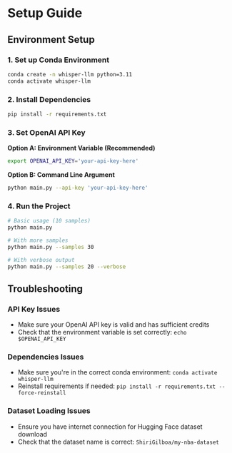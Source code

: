 # Setup Guide

## Environment Setup

### 1. Set up Conda Environment

```bash
conda create -n whisper-llm python=3.11
conda activate whisper-llm
```

### 2. Install Dependencies

```bash
pip install -r requirements.txt
```

### 3. Set OpenAI API Key

**Option A: Environment Variable (Recommended)**
```bash
export OPENAI_API_KEY='your-api-key-here'
```

**Option B: Command Line Argument**
```bash
python main.py --api-key 'your-api-key-here'
```

### 4. Run the Project

```bash
# Basic usage (10 samples)
python main.py

# With more samples
python main.py --samples 30

# With verbose output
python main.py --samples 20 --verbose
```

## Troubleshooting

### API Key Issues
- Make sure your OpenAI API key is valid and has sufficient credits
- Check that the environment variable is set correctly: `echo $OPENAI_API_KEY`

### Dependencies Issues
- Make sure you're in the correct conda environment: `conda activate whisper-llm`
- Reinstall requirements if needed: `pip install -r requirements.txt --force-reinstall`

### Dataset Loading Issues
- Ensure you have internet connection for Hugging Face dataset download
- Check that the dataset name is correct: `ShiriGilboa/my-nba-dataset`
